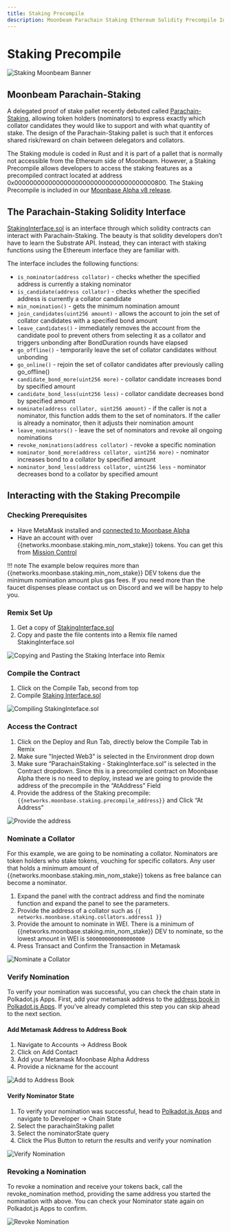 ```yaml
---
title: Staking Precompile
description: Moonbeam Parachain Staking Ethereum Solidity Precompile Interface Demo
---
```


# Staking Precompile

![Staking Moonbeam Banner](/images/staking/staking-stake-banner.png)

## Moonbeam Parachain-Staking

A delegated proof of stake pallet recently debuted called [Parachain-Staking](https://github.com/PureStake/moonbeam/tree/master/pallets/parachain-staking/src), allowing token holders (nominators) to express exactly which collator candidates they would like to support and with what quantity of stake. The design of the Parachain-Staking pallet is such that it enforces shared risk/reward on chain between delegators and collators.

The Staking module is coded in Rust and it is part of a pallet that is normally not accessible from the Ethereum side of Moonbeam. However, a Staking Precompile allows developers to access the staking features as a precompiled contract located at address 0x0000000000000000000000000000000000000800. The Staking Precompile is included in our [Moonbase Alpha v8 release](https://moonbeam.network/announcements/testnet-upgrade-moonbase-alpha-v8/).

## The Parachain-Staking Solidity Interface

[StakingInterface.sol](https://github.com/PureStake/moonbeam/blob/master/runtime/precompiles/src/StakingInterface.sol) is an interface through which solidity contracts can interact with Parachain-Staking. The beauty is that solidity developers don’t have to learn the Substrate API. Instead, they can interact with staking functions using the Ethereum interface they are familiar with.

The interface includes the following functions:

 - `is_nominator(address collator)` - checks whether the specified address is currently a staking nominator
 - `is_candidate(address collator)` - checks whether the specified address is currently a collator candidate
 - `min_nomination()` - gets the minimum nomination amount
 - `join_candidates(uint256 amount)` - allows the account to join the set of collator candidates with a specified bond amount
 - `leave_candidates()` - immediately removes the account from the candidate pool to prevent others from selecting it as a collator and triggers unbonding after BondDuration rounds have elapsed
 - `go_offline()` - temporarily leave the set of collator candidates without unbonding
 - `go_online()` - rejoin the set of collator candidates after previously calling go_offline()
 - `candidate_bond_more(uint256 more)` - collator candidate increases bond by specified amount
 - `candidate_bond_less(uint256 less)` - collator candidate decreases bond by specified amount
 - `nominate(address collator, uint256 amount)` - if the caller is not a nominator, this function adds them to the set of nominators. If the caller is already a nominator, then it adjusts their nomination amount
 - `leave_nominators()` - leave the set of nominators and revoke all ongoing nominations
 - `revoke_nominations(address collator)` - revoke a specific nomination
 - `nominator_bond_more(address collator, uint256 more)` - nominator increases bond to a collator by specified amount
 - `nominator_bond_less(address collator, uint256 less` - nominator decreases bond to a collator by specified amount

## Interacting with the Staking Precompile

### Checking Prerequisites

 - Have MetaMask installed and [connected to Moonbase Alpha](/getting-started/moonbase/metamask/)
 - Have an account with over {{networks.moonbase.staking.min_nom_stake}} tokens. You can get this from [Mission Control](/getting-started/moonbase/faucet/)

!!! note
    The example below requires more than {{networks.moonbase.staking.min_nom_stake}} DEV tokens due the minimum nomination amount plus gas fees. If you need more than the faucet dispenses please contact us on Discord and we will be happy to help you. 

### Remix Set Up
1. Get a copy of [StakingInterface.sol](https://github.com/PureStake/moonbeam/blob/master/runtime/precompiles/src/StakingInterface.sol)
2. Copy and paste the file contents into a Remix file named StakingInterface.sol

![Copying and Pasting the Staking Interface into Remix](/images/staking/staking-precompile-1.png)

### Compile the Contract
1. Click on the Compile Tab, second from top
2. Compile [Staking Interface.sol](https://github.com/PureStake/moonbeam/blob/master/runtime/precompiles/src/StakingInterface.sol)

![Compiling StakingInteface.sol](/images/staking/staking-precompile-2.png)

### Access the Contract
1. Click on the Deploy and Run Tab, directly below the Compile Tab in Remix
2. Make sure "Injected Web3" is selected in the Environment drop down
3. Make sure “ParachainStaking - StakingInterface.sol” is selected in the Contract dropdown. Since this is a precompiled contract on Moonbase Alpha there is no need to deploy, instead we are going to provide the address of the precompile in the “AtAddress” Field
4. Provide the address of the Staking precompile: `{{networks.moonbase.staking.precompile_address}}` and Click “At Address”

![Provide the address](/images/staking/staking-precompile-3.png)

### Nominate a Collator
For this example, we are going to be nominating a collator. Nominators are token holders who stake tokens, vouching for specific collators. Any user that holds a minimum amount of {{networks.moonbase.staking.min_nom_stake}} tokens as free balance can become a nominator. 

1. Expand the panel with the contract address and find the nominate function and expand the panel to see the parameters.
2. Provide the address of a collator such as `{{ networks.moonbase.staking.collators.address1 }}`
3. Provide the amount to nominate in WEI. There is a minimum of {{networks.moonbase.staking.min_nom_stake}} DEV to nominate, so the lowest amount in WEI is `5000000000000000000`
4. Press Transact and Confirm the Transaction in Metamask

![Nominate a Collator](/images/staking/staking-precompile-4.png)

### Verify Nomination
To verify your nomination was successful, you can check the chain state in Polkadot.js Apps. First, add your metamask address to the [address book in Polkadot.js Apps](https://polkadot.js.org/apps/?rpc=wss%3A%2F%2Fwss.testnet.moonbeam.network#/addresses). If you've already completed this step you can skip ahead to the next section. 

#### Add Metamask Address to Address Book
1. Navigate to Accounts -> Address Book 
2. Click on Add Contact
3. Add your Metamask Moonbase Alpha Address
4. Provide a nickname for the account

![Add to Address Book](/images/staking/staking-precompile-5.png)

#### Verify Nominator State
1. To verify your nomination was successful, head to [Polkadot.js Apps](https://polkadot.js.org/apps/?rpc=wss%3A%2F%2Fwss.testnet.moonbeam.network#/chainstate) and navigate to Developer -> Chain State
2. Select the parachainStaking pallet
3. Select the nominatorState query
4. Click the Plus Button to return the results and verify your nomination

![Verify Nomination](/images/staking/staking-precompile-6.png)

### Revoking a Nomination
To revoke a nomination and receive your tokens back, call the revoke_nomination method, providing the same address you started the nomination with above. You can check your Nominator state again on Polkadot.js Apps to confirm.

![Revoke Nomination](/images/staking/staking-precompile-7.png)
